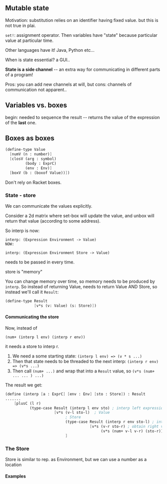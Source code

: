 ## Mutable state



Motivation: substitution relies on an identifier having fixed value. but this is not true in plai.

`set!`: assignment operator. Then variables have "state" because particular value at particular time.

Other languages have it! Java, Python etc...

When is state essential? a GUI..



**State is a side channel** -- an extra way for communicating in different parts of a program! 

Pros: you can add new channels at will, but cons: channels of communication not apparent..



## Variables vs. boxes

begin: needed to sequence the result -- returns the value of the expression of the **last** one.



## Boxes as boxes

```scheme
(define-type Value
  [numV (n : number)]
  [closV (arg : symbol)
         (body : ExprC)
         (env : Env)]
  [boxV (b : (boxof Value))])	
```

Don't rely on Racket boxes.





### State - store

We can communicate the values explicitly.

Consider a 2d matrix where set-box will update the value, and unbox will return that value (according to some address).

So interp is now:

```
interp: (Expression Environment -> Value)
NOW:

interp: (Expression Environment Store -> Value)
```

needs to be passed in every time.

store is "memory"

You can change memory over time, so memory needs to be produced by `interp`. So instead of returning Value, needs to return Value AND Store, so instead we'll call it `Result`:

```scheme
(define-type Result
             [v*s (v: Value) (s: Store)])
```



#### Communicating the store

Now, instead of

```
(num+ (interp l env) (interp r env))
```

it needs a store to interp r.

1. We need a some starting state: `(interp l env) => (v * s ...)`
2. Then that state needs to be threaded to the next interp: `(interp r env) => (v*s ...)`
3. Then call `(num+ ...)` and wrap that into a `Result` value, so `(v*s (num+ ... ... ) ...)`

The result we get:

```scheme
(define (interp [a : ExprC] [env : Env] [sto : Store]) : Result
.......
    [plusC (l r)
           (type-case Result (interp l env sto) ; interp left expression
                      [v*s (v-l sto-l)  ; Value
                           ; Store
                           (type-case Result (interp r env sto-l) ; interp right expression with left store
                                      [v*s (v-r sto-r) ; obtain right value
                                           (v*s (num+ v-l v-r) (sto-r))] ; return latest state (sto-r) with the value)
                           ]
```





### The Store

Store is similar to rep. as Environment, but we can use a number as a location 



#### Examples

```

```


